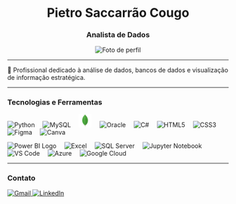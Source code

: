 <h1 align="center">Pietro Saccarrão Cougo</h1>
<h3 align="center">Analista de Dados</h3>

<p align="center">
  <img src="https://github.com/Pietrosaka.png" width="150" alt="Foto de perfil" />
</p>

---

🎯 Profissional dedicado à análise de dados, bancos de dados e visualização de informação estratégica.

---

###  Tecnologias e Ferramentas

<div align="left">
  <!-- Ícones via Devicon -->
  <img src="https://cdn.jsdelivr.net/gh/devicons/devicon/icons/python/python-original.svg" height="30" alt="Python" /> <img width="10"/>
  <img src="https://cdn.jsdelivr.net/gh/devicons/devicon/icons/mysql/mysql-original.svg" height="30" alt="MySQL" /> <img width="10"/>
  <img src="https://raw.githubusercontent.com/devicons/devicon/master/icons/mongodb/mongodb-original.svg" height="30" alt="MongoDB" /> <img width="10"/>
  <img src="https://cdn.jsdelivr.net/gh/devicons/devicon/icons/oracle/oracle-original.svg" height="30" alt="Oracle" /> <img width="10"/>
  <img src="https://cdn.jsdelivr.net/gh/devicons/devicon/icons/csharp/csharp-original.svg" height="30" alt="C#" /> <img width="10"/>
  <img src="https://cdn.jsdelivr.net/gh/devicons/devicon/icons/html5/html5-original.svg" height="30" alt="HTML5" /> <img width="10"/>
  <img src="https://cdn.jsdelivr.net/gh/devicons/devicon/icons/css3/css3-original.svg" height="30" alt="CSS3" /> <img width="10"/>
  <img src="https://cdn.jsdelivr.net/gh/devicons/devicon/icons/figma/figma-original.svg" height="30" alt="Figma" /> <img width="10"/>
  <img src="https://cdn.jsdelivr.net/gh/devicons/devicon/icons/canva/canva-original.svg" height="30" alt="Canva" /> <img width="10"/>

  <!-- Ícones externos (Power BI, Excel etc.) -->
  <img src="https://commons.wikimedia.org/wiki/File:New_Power_BI_Logo.svg" height="30" alt="Power BI Logo" /> <img width="10"/>
  <img src="https://uxwing.com/microsoft-excel-icon/" height="30" alt="Excel" /> <img width="10"/>
  <img src="https://icon-sets.iconify.design/devicon-plain/microsoftsqlserver/" height="30" alt="SQL Server" /> <img width="10"/>
  <img src="https://icon-sets.iconify.design/devicon-plain/jupyter-wordmark/" height="30" alt="Jupyter Notebook" /> <img width="10"/>
  <img src="https://icon-sets.iconify.design/devicon/vscode/" height="30" alt="VS Code" /> <img width="10"/>
  <img src="https://icon-sets.iconify.design/devicon/azure/" height="30" alt="Azure" /> <img width="10"/>
  <img src="https://icon-sets.iconify.design/devicon/googlecloud/" height="30" alt="Google Cloud" />
</div>

---

###  Contato

<p align="left">
  <a href="mailto:pietrocougo@gmail.com" target="_blank">
    <img src="https://img.shields.io/static/v1?message=Gmail&logo=gmail&color=D14836&style=for-the-badge" height="35" alt="Gmail" />
  </a>
  <a href="https://www.linkedin.com/in/pietro-saccarrão-cougo" target="_blank">
    <img src="https://img.shields.io/static/v1?message=LinkedIn&logo=linkedin&color=0077B5&style=for-the-badge" height="35" alt="LinkedIn" />
  </a>
</p>
